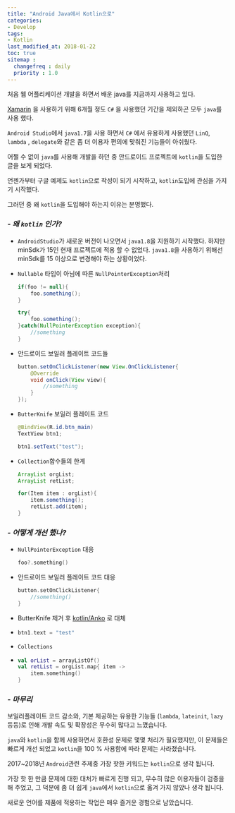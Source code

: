 ```yaml
---
title: "Android Java에서 Kotlin으로"
categories: 
- Develop
tags:
- Kotlin
last_modified_at: 2018-01-22
toc: true
sitemap :
  changefreq : daily
  priority : 1.0
---
```


처음 웹 어플리케이션 개발을 하면서 배운 java를 지금까지 사용하고 있다.  

[Xamarin](https://visualstudio.microsoft.com/xamarin/) 을 사용하기 위해 6개월 정도 `C#` 을 사용했던 기간을 제외하곤 모두 `java`를 사용 했다.  

`Android Studio`에서 `java1.7`을 사용 하면서  `C#` 에서 유용하게 사용했던 `LinQ`, `lambda` , `delegate`와 같은 좀 더 이용자 편의에 맞춰진 기능들이 아쉬웠다.

어쩔 수 없이 `java`를 사용해 개발을 하던 중 안드로이드 프로젝트에 `kotlin`을 도입한 글을 보게 되었다.  

언젠가부터 구글 예제도 `kotlin`으로 작성이 되기 시작하고, `kotlin`도입에 관심을 가지기 시작했다.

그러던 중 왜 `kotlin`을 도입해야 하는지 이유는 분명했다.  



### ___- 왜 `kotlin` 인가?___

- `AndroidStudio`가 새로운 버전이 나오면서 `java1.8`을 지원하기 시작했다. 하지만 minSdk가 15인 현재 프로젝트에 적용 할 수 없었다. `java1.8`을 사용하기 위해선 minSdk를 15 이상으로 변경해야 하는 상황이었다.

- `Nullable` 타입이 아님에 따른 `NullPointerException`처리

  ```java
  if(foo != null){
      foo.something();
  }
  
  try{
      foo.something();
  }catch(NullPointerException exception){
      //something
  }
  ```

- 안드로이드 보일러 플레이트 코드들

  ```java
  button.setOnClickListener(new View.OnClickListener{
      @Override
      void onClick(View view){
          //something
      }
  });
  ```

- `ButterKnife` 보일러 플레이트 코드

  ```java
  @BindView(R.id.btn_main)
  TextView btn1;
  
  btn1.setText("test");
  ```

- `Collection`함수들의 한계  

  ```java
  ArrayList orgList;
  ArrayList retList;
  
  for(Item item : orgList){
      item.something();
      retList.add(item);
  }
  ```


### ___- 어떻게 개선 했나?___

- `NullPointerException` 대응

  ```kotlin
  foo?.something()
  ```

- 안드로이드 보일러 플레이트 코드 대응

  ```kotlin
  button.setOnClickListener{
      //something()
  }
  ```

- ButterKnife 제거 후 [kotlin/Anko](https://github.com/Kotlin/anko) 로 대체

- ```kotlin
  btn1.text = "test"
  ```

- `Collections`

- ```kotlin
  val orList = arrayListOf()
  val retList = orgList.map{ item ->
      item.something()
  }
  ```



### ___- 마무리___

보일러플레이트 코드 감소와, 기본 제공하는 유용한 기능들 (`lambda`, `lateinit`, `lazy`  등등)로 인해 개발 속도 및 확장성은 무수히 많다고 느꼈습니다.  

`java`와 `kotlin`을 함께 사용하면서 호환성 문제로 몇몇 처리가 필요했지만, 이 문제들은 빠르게 개선 되었고 `kotlin`을 100 % 사용함에 따라 문제는 사라졌습니다.  

2017~2018년 `Android`관련 주제중 가장 핫한 키워드는 `kotlin`으로 생각 됩니다.  

가장 핫 한 만큼 문제에 대한 대처가 빠르게 진행 되고, 무수히 많은 이용자들이 검증을 해 주었고, 그 덕분에 좀 더 쉽게 `java`에서 `kotlin`으로 옮겨 가지 않았나 생각 됩니다.  

새로운 언어를 제품에 적용하는 작업은 매우 즐거운 경험으로 남았습니다.